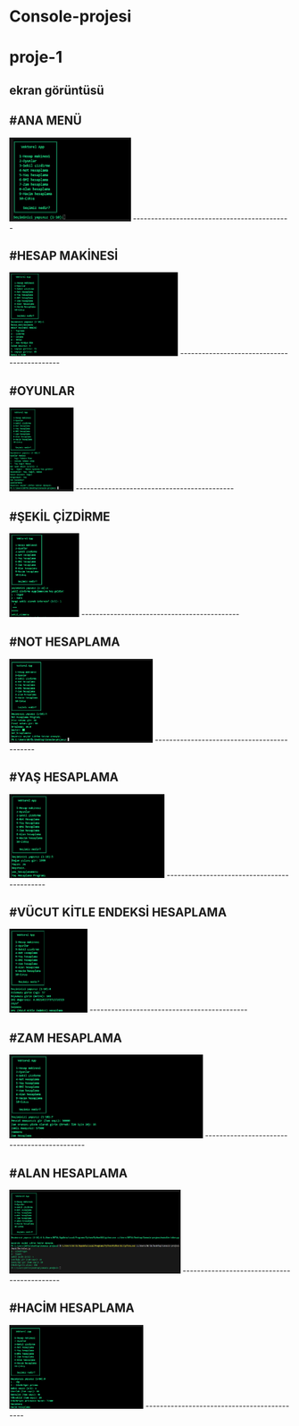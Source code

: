 # Console-projesi
# proje-1
## ekran görüntüsü

#ANA MENÜ
-----------
<img height="150" src="resim/resim1.png">
--------------------------------------------

#HESAP MAKİNESİ
----------------
<img height="150" src="resim/resimA.png">
--------------------------------------------

#OYUNLAR
----------
<img height="150" src="resim/resimB.png">
--------------------------------------------

#ŞEKİL ÇİZDİRME
----------------
<img height="150" src="resim/resimC.png">
--------------------------------------------

#NOT HESAPLAMA
---------------
<img height="150" src="resim/resimD.png">
--------------------------------------------

#YAŞ HESAPLAMA
---------------
<img height="150" src="resim/resimE.png">
--------------------------------------------

#VÜCUT KİTLE ENDEKSİ HESAPLAMA
-------------------------------
<img height="150" src="resim/resimF.png">
--------------------------------------------

#ZAM HESAPLAMA
---------------
<img height="150" src="resim/resimG.png">
--------------------------------------------

#ALAN HESAPLAMA
----------------
<img height="150" src="resim/resimH.png">
--------------------------------------------

#HACİM HESAPLAMA
-----------------
<img height="150" src="resim/resimI.png">
--------------------------------------------